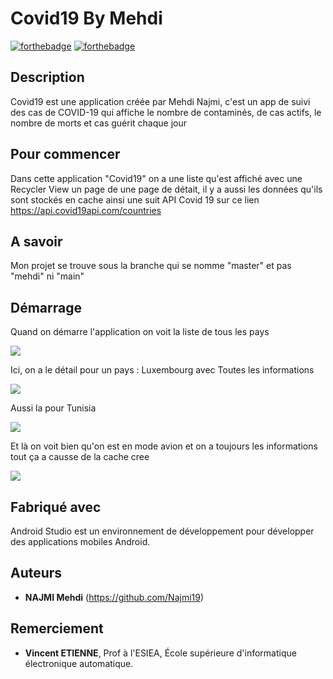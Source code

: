 # Covid19 By Mehdi
[![forthebadge](http://forthebadge.com/images/badges/built-with-love.svg)](http://forthebadge.com)  [![forthebadge](http://forthebadge.com/images/badges/powered-by-electricity.svg)](http://forthebadge.com)

## Description
Covid19 est une application créée par Mehdi Najmi, c'est un app de suivi des cas de COVID-19 qui affiche le nombre de contaminés, de cas actifs, le nombre de morts et cas guérit chaque jour


## Pour commencer
Dans cette application "Covid19" on a une liste qu'est affiché avec une Recycler View un page de une page de détait, il y a aussi les données qu'ils sont stockés en cache ainsi une suit API Covid 19 sur ce lien https://api.covid19api.com/countries

## A savoir

Mon projet se trouve sous la branche qui se nomme "master" et pas "mehdi" ni "main"


## Démarrage

Quand on démarre l'application on voit la liste de tous les pays

![](https://media.discordapp.net/attachments/707620096599654420/846055170962096228/Screenshot_20210523-174430_Covid19.jpg?width=261&height=586)

Ici, on a le détail pour un pays : Luxembourg avec Toutes les informations

![](https://media.discordapp.net/attachments/707620096599654420/846055175944929290/Screenshot_20210523-174524_Covid19.jpg?width=261&height=586)

Aussi la pour Tunisia

![](https://media.discordapp.net/attachments/707620096599654420/846055176267366410/Screenshot_20210523-174517_Covid19.jpg?width=261&height=586)

Et là on voit bien qu'on est en mode avion et on a toujours les informations tout ça a causse de la cache cree

![](https://media.discordapp.net/attachments/707620096599654420/846055175655653426/Screenshot_20210523-174624_Covid19.jpg?width=261&height=586)

## Fabriqué avec

Android Studio est un environnement de développement pour développer des applications mobiles Android.


## Auteurs
* **NAJMI Mehdi** (https://github.com/Najmi19)

## Remerciement

* **Vincent ETIENNE**, Prof à l'ESIEA, École supérieure d'informatique électronique automatique.



